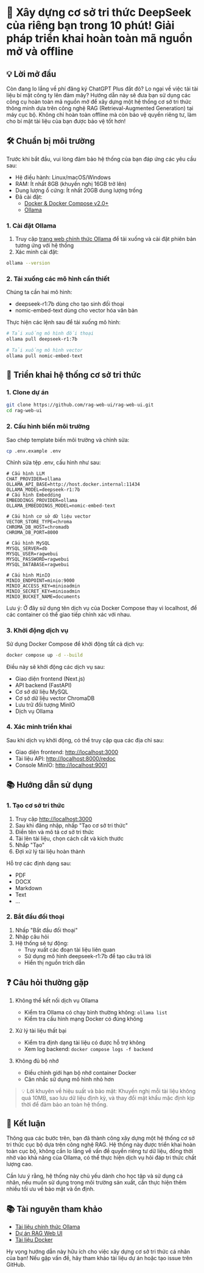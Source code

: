 # 🚀 Xây dựng cơ sở tri thức DeepSeek của riêng bạn trong 10 phút! Giải pháp triển khai hoàn toàn mã nguồn mở và offline

## 💡 Lời mở đầu

Còn đang lo lắng về phí đăng ký ChatGPT Plus đắt đỏ? Lo ngại về việc tải tài liệu bí mật công ty lên đám mây? Hướng dẫn này sẽ đưa bạn sử dụng các công cụ hoàn toàn mã nguồn mở để xây dựng một hệ thống cơ sở tri thức thông minh dựa trên công nghệ RAG (Retrieval-Augmented Generation) tại máy cục bộ. Không chỉ hoàn toàn offline mà còn bảo vệ quyền riêng tư, làm cho bí mật tài liệu của bạn được bảo vệ tốt hơn!

## 🛠️ Chuẩn bị môi trường

Trước khi bắt đầu, vui lòng đảm bảo hệ thống của bạn đáp ứng các yêu cầu sau:

- Hệ điều hành: Linux/macOS/Windows
- RAM: Ít nhất 8GB (khuyến nghị 16GB trở lên)
- Dung lượng ổ cứng: Ít nhất 20GB dung lượng trống
- Đã cài đặt:
  - [Docker & Docker Compose v2.0+](https://docs.docker.com/get-docker/)
  - [Ollama](https://ollama.com/)

### 1. Cài đặt Ollama

1. Truy cập [trang web chính thức Ollama](https://ollama.com/) để tải xuống và cài đặt phiên bản tương ứng với hệ thống
2. Xác minh cài đặt:

````bash
ollama --version
````

### 2. Tải xuống các mô hình cần thiết

Chúng ta cần hai mô hình:

- deepseek-r1:7b dùng cho tạo sinh đối thoại
- nomic-embed-text dùng cho vector hóa văn bản

Thực hiện các lệnh sau để tải xuống mô hình:

````bash
# Tải xuống mô hình đối thoại
ollama pull deepseek-r1:7b

# Tải xuống mô hình vector  
ollama pull nomic-embed-text
````

## 🔧 Triển khai hệ thống cơ sở tri thức

### 1. Clone dự án

````bash
git clone https://github.com/rag-web-ui/rag-web-ui.git
cd rag-web-ui
````

### 2. Cấu hình biến môi trường

Sao chép template biến môi trường và chỉnh sửa:

````bash
cp .env.example .env
````

Chỉnh sửa tệp .env, cấu hình như sau:

````env
# Cấu hình LLM
CHAT_PROVIDER=ollama
OLLAMA_API_BASE=http://host.docker.internal:11434
OLLAMA_MODEL=deepseek-r1:7b
# Cấu hình Embedding
EMBEDDINGS_PROVIDER=ollama
OLLAMA_EMBEDDINGS_MODEL=nomic-embed-text

# Cấu hình cơ sở dữ liệu vector
VECTOR_STORE_TYPE=chroma
CHROMA_DB_HOST=chromadb
CHROMA_DB_PORT=8000

# Cấu hình MySQL
MYSQL_SERVER=db
MYSQL_USER=ragwebui
MYSQL_PASSWORD=ragwebui
MYSQL_DATABASE=ragwebui

# Cấu hình MinIO
MINIO_ENDPOINT=minio:9000
MINIO_ACCESS_KEY=minioadmin
MINIO_SECRET_KEY=minioadmin
MINIO_BUCKET_NAME=documents
````

Lưu ý: Ở đây sử dụng tên dịch vụ của Docker Compose thay vì localhost, để các container có thể giao tiếp chính xác với nhau.

### 3. Khởi động dịch vụ

Sử dụng Docker Compose để khởi động tất cả dịch vụ:

````bash
docker compose up -d --build
````

Điều này sẽ khởi động các dịch vụ sau:

- Giao diện frontend (Next.js)
- API backend (FastAPI)
- Cơ sở dữ liệu MySQL
- Cơ sở dữ liệu vector ChromaDB
- Lưu trữ đối tượng MinIO
- Dịch vụ Ollama

### 4. Xác minh triển khai

Sau khi dịch vụ khởi động, có thể truy cập qua các địa chỉ sau:

- Giao diện frontend: <http://localhost:3000>
- Tài liệu API: <http://localhost:8000/redoc>
- Console MinIO: <http://localhost:9001>

## 📚 Hướng dẫn sử dụng

### 1. Tạo cơ sở tri thức

1. Truy cập <http://localhost:3000>
2. Sau khi đăng nhập, nhấp "Tạo cơ sở tri thức"
3. Điền tên và mô tả cơ sở tri thức
4. Tải lên tài liệu, chọn cách cắt và kích thước
5. Nhấp "Tạo"
6. Đợi xử lý tài liệu hoàn thành

Hỗ trợ các định dạng sau:

- PDF
- DOCX
- Markdown
- Text
- ...

### 2. Bắt đầu đối thoại

1. Nhấp "Bắt đầu đối thoại"
2. Nhập câu hỏi
3. Hệ thống sẽ tự động:
   - Truy xuất các đoạn tài liệu liên quan
   - Sử dụng mô hình deepseek-r1:7b để tạo câu trả lời
   - Hiển thị nguồn trích dẫn

## ❓ Câu hỏi thường gặp

1. Không thể kết nối dịch vụ Ollama
   - Kiểm tra Ollama có chạy bình thường không: `ollama list`
   - Kiểm tra cấu hình mạng Docker có đúng không

2. Xử lý tài liệu thất bại
   - Kiểm tra định dạng tài liệu có được hỗ trợ không
   - Xem log backend: `docker compose logs -f backend`

3. Không đủ bộ nhớ
   - Điều chỉnh giới hạn bộ nhớ container Docker
   - Cân nhắc sử dụng mô hình nhỏ hơn

> 💡 Lời khuyên về hiệu suất và bảo mật: Khuyến nghị mỗi tài liệu không quá 10MB, sao lưu dữ liệu định kỳ, và thay đổi mật khẩu mặc định kịp thời để đảm bảo an toàn hệ thống.

## 🎯 Kết luận

Thông qua các bước trên, bạn đã thành công xây dựng một hệ thống cơ sở tri thức cục bộ dựa trên công nghệ RAG. Hệ thống này được triển khai hoàn toàn cục bộ, không cần lo lắng về vấn đề quyền riêng tư dữ liệu, đồng thời nhờ vào khả năng của Ollama, có thể thực hiện dịch vụ hỏi đáp tri thức chất lượng cao.

Cần lưu ý rằng, hệ thống này chủ yếu dành cho học tập và sử dụng cá nhân, nếu muốn sử dụng trong môi trường sản xuất, cần thực hiện thêm nhiều tối ưu về bảo mật và ổn định.

## 📚 Tài nguyên tham khảo

- [Tài liệu chính thức Ollama](https://ollama.com/)
- [Dự án RAG Web UI](https://github.com/rag-web-ui/rag-web-ui)
- [Tài liệu Docker](https://docs.docker.com/)

Hy vọng hướng dẫn này hữu ích cho việc xây dựng cơ sở tri thức cá nhân của bạn! Nếu gặp vấn đề, hãy tham khảo tài liệu dự án hoặc tạo issue trên GitHub. 
